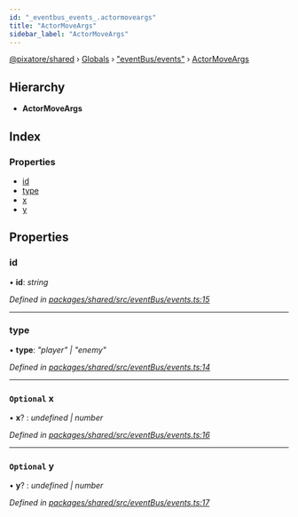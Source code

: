 ```yaml
---
id: "_eventbus_events_.actormoveargs"
title: "ActorMoveArgs"
sidebar_label: "ActorMoveArgs"
---
```


[@pixatore/shared](../index.md) › [Globals](../globals.md) › ["eventBus/events"](../modules/_eventbus_events_.md) › [ActorMoveArgs](_eventbus_events_.actormoveargs.md)

## Hierarchy

* **ActorMoveArgs**

## Index

### Properties

* [id](_eventbus_events_.actormoveargs.md#id)
* [type](_eventbus_events_.actormoveargs.md#type)
* [x](_eventbus_events_.actormoveargs.md#optional-x)
* [y](_eventbus_events_.actormoveargs.md#optional-y)

## Properties

###  id

• **id**: *string*

*Defined in [packages/shared/src/eventBus/events.ts:15](https://github.com/will-hart/pixatore/blob/9f2e114/packages/shared/src/eventBus/events.ts#L15)*

___

###  type

• **type**: *"player" | "enemy"*

*Defined in [packages/shared/src/eventBus/events.ts:14](https://github.com/will-hart/pixatore/blob/9f2e114/packages/shared/src/eventBus/events.ts#L14)*

___

### `Optional` x

• **x**? : *undefined | number*

*Defined in [packages/shared/src/eventBus/events.ts:16](https://github.com/will-hart/pixatore/blob/9f2e114/packages/shared/src/eventBus/events.ts#L16)*

___

### `Optional` y

• **y**? : *undefined | number*

*Defined in [packages/shared/src/eventBus/events.ts:17](https://github.com/will-hart/pixatore/blob/9f2e114/packages/shared/src/eventBus/events.ts#L17)*
